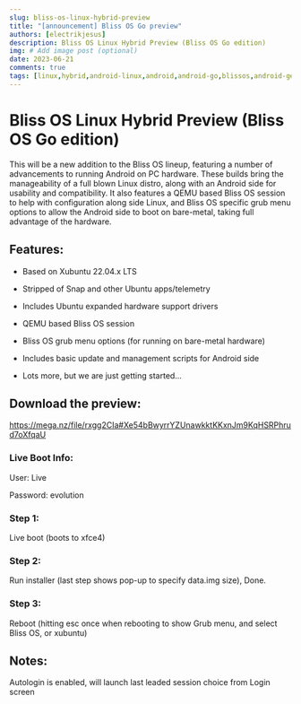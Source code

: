 ```yaml
---
slug: bliss-os-linux-hybrid-preview
title: "[announcement] Bliss OS Go preview"
authors: [electrikjesus]
description: Bliss OS Linux Hybrid Preview (Bliss OS Go edition)
img: # Add image post (optional)
date: 2023-06-21
comments: true
tags: [linux,hybrid,android-linux,android,android-go,blissos,android-generic,bliss-x86]
---
```


# Bliss OS Linux Hybrid Preview (Bliss OS Go edition)

This will be a new addition to the Bliss OS lineup, featuring a number of advancements to running Android on PC hardware. These builds bring the manageability of a full blown Linux distro, along with an Android side for usability and compatibility. It also features a QEMU based Bliss OS session to help with configuration along side Linux, and Bliss OS specific grub menu options to allow the Android side to boot on bare-metal, taking full advantage of the hardware. 


## Features:

- Based on Xubuntu 22.04.x LTS

- Stripped of Snap and other Ubuntu apps/telemetry

- Includes Ubuntu expanded hardware support drivers

- QEMU based Bliss OS session

- Bliss OS grub menu options (for running on bare-metal hardware)

- Includes basic update and management scripts for Android side

- Lots more, but we are just getting started…


## Download the preview:

https://mega.nz/file/rxgg2CIa#Xe54bBwyrrYZUnawkktKKxnJm9KqHSRPhrud7oXfqaU 


### Live Boot Info:

User: Live

Password: evolution


### Step 1:

Live boot (boots to xfce4)


### Step 2:

Run installer (last step shows pop-up to specify data.img size), Done.


### Step 3:

Reboot (hitting esc once when rebooting to show Grub menu, and select Bliss OS, or xubuntu)


## Notes:

Autologin is enabled, will launch last leaded session choice from Login screen
